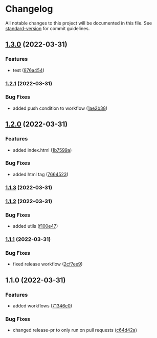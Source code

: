 # Changelog

All notable changes to this project will be documented in this file. See [standard-version](https://github.com/conventional-changelog/standard-version) for commit guidelines.

## [1.3.0](https://github.com/subhanmahmood/release-notes-slack/compare/v1.2.1...v1.3.0) (2022-03-31)


### Features

* test ([876a454](https://github.com/subhanmahmood/release-notes-slack/commit/876a45471ded9d2407f3ab41e63e090d5d8e9c05))

### [1.2.1](https://github.com/subhanmahmood/release-notes-slack/compare/v1.2.0...v1.2.1) (2022-03-31)


### Bug Fixes

* added push condition to workflow ([1ae2b38](https://github.com/subhanmahmood/release-notes-slack/commit/1ae2b38fbae29609b2de8c2f6432ac2c57743c0f))

## [1.2.0](https://github.com/subhanmahmood/release-notes-slack/compare/v1.1.3...v1.2.0) (2022-03-31)


### Features

* added index.html ([1b7599a](https://github.com/subhanmahmood/release-notes-slack/commit/1b7599aabea05b6320406fdc32e9530d85a7677c))


### Bug Fixes

* added html tag ([7664523](https://github.com/subhanmahmood/release-notes-slack/commit/7664523611ecf6c2a45c7d07a6bb693e82bf2c87))

### [1.1.3](https://github.com/subhanmahmood/release-notes-slack/compare/v1.1.2...v1.1.3) (2022-03-31)

### [1.1.2](https://github.com/subhanmahmood/release-notes-slack/compare/v1.1.1...v1.1.2) (2022-03-31)


### Bug Fixes

* added utils ([f100e47](https://github.com/subhanmahmood/release-notes-slack/commit/f100e4762c4b65aafec521734c9e856828b916ec))

### [1.1.1](https://github.com/subhanmahmood/release-notes-slack/compare/v1.1.0...v1.1.1) (2022-03-31)


### Bug Fixes

* fixed release workflow ([2cf7ee9](https://github.com/subhanmahmood/release-notes-slack/commit/2cf7ee9b7837115b74392d6d4b03b2ab3b50afc9))

## 1.1.0 (2022-03-31)


### Features

* added workflows ([71346e0](https://github.com/subhanmahmood/release-notes-slack/commit/71346e08f41c6284470c334c8b67299a895af6a8))


### Bug Fixes

* changed release-pr to only run on pull requests ([c64d42a](https://github.com/subhanmahmood/release-notes-slack/commit/c64d42acf1db51cd77861d44ddeb937102dc1f20))
